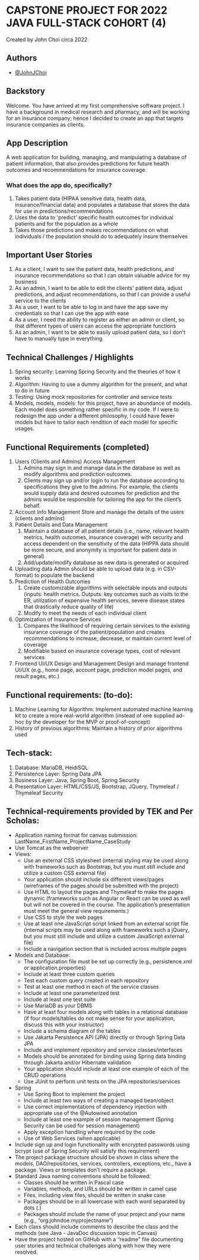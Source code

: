 
# CAPSTONE PROJECT FOR 2022 JAVA FULL-STACK COHORT (4)
Created by John Choi circa 2022

## Authors

- [@JohnJChoi](https://www.github.com/jcette)


## Backstory
Welcome. You have arrived at my first comprehensive software project. I have a background in medical research and pharmacy, and will be working for an insurance company; hence I decided to create an app that targets insurance companies as clients. 

## App Description
A web application for building, managing, and manipulating a database of patient information, that also provides predictions for future health outcomes and recommendations for insurance coverage. 

### What does the app do, specifically?
1. Takes patient data (HIPAA sensitive data, health data, insurance/financial data) and populates a database that stores the data for use in predictions/recommendations
2. Uses the data to 'predict' specific health outcomes for individual patients and for the population as a whole
3. Takes those predictions and makes recommendations on what individuals / the population should do to adequately insure themselves

## Important User Stories
1. As a client, I want to see the patient data, health predictions, and insurance recommendations so that I can obtain valuable advice for my business
2. As an admin, I want to be able to edit the clients' patient data, adjust predictions, and adjust recommendations, so that I can provide a useful service to the clients
3. As a user, I want to be able to log in and have the app save my credentials so that I can use the app with ease
4. As a user, I need the ability to register as either an admin or client, so that different types of users can access the appropriate functions
5. As an admin, I want to be able to easily upload patient data, so I don't have to manually type in everything

## Technical Challenges / Highlights
1. Spring security:
Learning Spring Security and the theories of how it works
2. Algorithm: Having to use a dummy algorithm for the present, and what to do in future
3. Testing: Using mock repositories for controller and service tests
4. Models, models, models: for this project, have an abundance of models. Each model does something rather specific in my code. If I were to redesign the app under a different philosophy, I could have fewer models but have to tailor each rendition of each model for specific usages.

## Functional Requirements (completed)
1. Users (Clients and Admins) Access Management
      1. Admins may sign in and manage data in the database as well as modify algorithms and prediction outcomes.
      2. Clients may sign up and/or login to run the database according to specifications they give to the admins. For example, the clients would supply data and desired outcomes for prediction and the admins would be responsible for tailoring the app for the client’s behalf.
2. Account Info Management
      Store and manage the details of the users (clients and admins)
3. Patient Details and Data Management
      1. Maintain a database of all patient details (i.e., name, relevant health metrics, health outcomes, insurance coverage) with security and access dependent on the sensitivity of the data (HIPPA data should be more secure, and anonymity is important for patient data in general)
      2. Add/update/modify database as new data is generated or acquired
4. Uploading data
      Admin should be able to upload data (e.g. in CSV-format) to populate the backend
5. Prediction of Health Outcomes
      1. Create customizable algorithms with selectable inputs and outputs (inputs: health metrics. Outputs: key outcomes such as visits to the ER, utilization of expensive health services, severe disease states that drastically reduce quality of life)
      2. Modify to meet the needs of each individual client
6. Optimization of Insurance Services
      1. Compares the likelihood of requiring certain services to the existing insurance coverage of the patient/population and creates recommendations to increase, decrease, or maintain current level of coverage
      2. Modifiable based on insurance coverage types, cost of relevant services
7. Frontend UI/UX Design and Management
      Design and manage frontend UI/UX (e.g., home page, account page, prediction model pages, and result pages, etc.)

## Functional requirements: (to-do):
1. Machine Learning for Algorithm: 
   Implement automated machine learning kit to create a more real-world algorithm (instead of one supplied ad-hoc by the developer for the MVP or proof-of-concept)
2. History of previous algorithms:
   Maintain a history of prior algorithms used

## Tech-stack:
1. Database: MariaDB, HeidiSQL
2. Persistence Layer: Spring Data JPA
3. Business Layer: Java, Spring Boot, Spring Security
4. Presentation Layer: HTML/CSS/JS, Bootstrap, JQuery, Thymeleaf / Thymeleaf Security

## Technical-requirements provided by TEK and Per Scholas:

- Application naming format for canvas submission: LastName_FirstName_ProjectName_CaseStudy
- Use Tomcat as the webserver
- Views:
  - Use an external CSS stylesheet (internal styling may be used along with frameworks such as Bootstrap, but you must still include and utilize a custom CSS external file)
  - Your application should include six different views/pages (wireframes of the pages should be submitted with the project)
  - Use HTML to layout the pages and Thymeleaf to make the pages dynamic (frameworks such as Angular or React can be used as well but will not be covered in the course. The application’s presentation must meet the general view requirements.)
  - Use CSS to style the web pages
  - Use at least one JavaScript script linked from an external script file (internal scripts may be used along with frameworks such a jQuery, but you must still include and utilize a custom JavaScript external file)
  - Include a navigation section that is included across multiple pages
- Models and Database:
  - The configuration file must be set up correctly (e.g., persistence.xml or application.properties)
  - Include at least three custom queries
  - Test each custom query created in each repository
  - Test at least one method in each of the service classes
  - Include at least one parameterized test
  - Include at least one test suite
  - Use MariaDB as your DBMS
  - Have at least four models along with tables in a relational database (if four models/tables do not make sense for your application, discuss this with your instructor)
  - Include a schema diagram of the tables
  - Use Jakarta Persistence API (JPA) directly or through Spring Data JPA
  - Include and implement repository and service classes/interfaces
  - Models should be annotated for binding using Spring data binding through Jakarta and/or Hibernate validation
  - Your application should include at least one example of each of the CRUD operations
  - Use JUnit to perform unit tests on the JPA repositories/services
- Spring
  - Use Spring Boot to implement the project
  - Include at least two ways of creating a managed bean/object
  - Use correct implementations of dependency injection with appropriate use of the @Autowired annotation
  - Include at least one example of session management (Spring Security can be used for session management)
  - Apply exception handling where required by the code
  - Use of Web Services (when applicable)
- Include sign up and login functionality with encrypted passwords using bcrypt (use of Spring Security will satisfy this requirement)
- The project package structure should be shown in class where the models, DAO/repositories, services, controllers, exceptions, etc., have a package. Views or templates don’t require a package.
- Standard Java naming conventions should be followed:
  - Classes should be written in Pascal case
  - Variables, methods, and URLs should be written in camel case
  - Files, including view files, should be written in snake case
  - Packages should be in all lowercase with each word separated by dots (.)
  - Packages should include the name of your project and your name (e.g., “org.johndoe.myprojectname”)
- Each class should include comments to describe the class and the methods (see Java - JavaDoc discussion topic in Canvas)
- Have the project hosted on GitHub with a “readme” file documenting user stories and technical challenges along with how they were resolved.